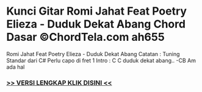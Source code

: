 
 # Kunci Gitar Romi Jahat Feat Poetry Elieza - Duduk Dekat Abang Chord Dasar ©ChordTela.com ah655


Romi Jahat Feat Poetry Elieza - Duduk Dekat Abang Catatan : Tuning Standar dari C# Perlu capo di fret 1 Intro : C C duduk dekat abang.. -CB Am ada hal

###  <a href="https://shortlighzx.web.app?sq=Kunci Gitar Romi Jahat Feat Poetry Elieza - Duduk Dekat Abang Chord Dasar ©ChordTela.com"> >> VERSI LENGKAP KLIK DISINI << </a>
